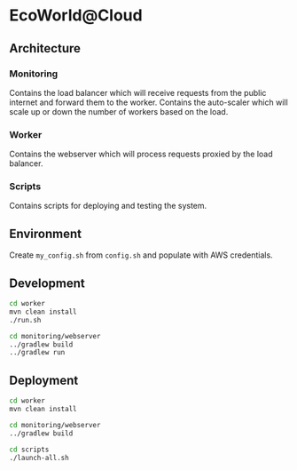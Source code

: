 # EcoWorld@Cloud

## Architecture

### Monitoring
Contains the load balancer which will receive requests from the public internet and forward them to the worker.
Contains the auto-scaler which will scale up or down the number of workers based on the load.

### Worker
Contains the webserver which will process requests proxied by the load balancer.

### Scripts
Contains scripts for deploying and testing the system.

## Environment
Create `my_config.sh` from `config.sh` and populate with AWS credentials.

## Development
```bash
cd worker
mvn clean install
./run.sh

cd monitoring/webserver
../gradlew build
../gradlew run
```

## Deployment
```bash
cd worker
mvn clean install

cd monitoring/webserver
../gradlew build

cd scripts
./launch-all.sh
```